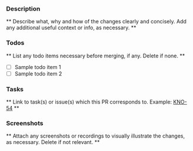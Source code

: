 ### Description
** Describe what, why and how of the changes clearly and concisely. Add any additional useful context or info, as necessary. **

### Todos
** List any todo items necessary before merging, if any. Delete if none. **
- [ ] Sample todo item 1
- [ ] Sample todo item 2

### Tasks
** Link to task(s) or issue(s) which this PR corresponds to. Example: [KNO-54](https://linear.app/knock/issue/KNO-54/create-a-pr-template) **

### Screenshots
** Attach any screenshots or recordings to visually illustrate the changes, as necessary. Delete if not relevant. **
